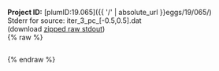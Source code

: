 **Project ID:** [plumID:19.065]({{ '/' | absolute_url }}eggs/19/065/)  
Stderr for source:  iter_3_pc_[-0.5,0.5].dat   
(download [zipped raw stdout](iter_3_pc_[-0.5,0.5].dat.plumed_master.stdout.txt.zip))  
{% raw %}
<pre>
</pre>
{% endraw %}
